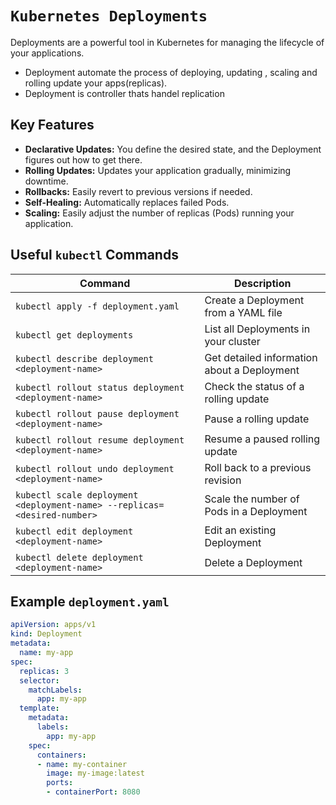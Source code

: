 # `Kubernetes Deployments`

Deployments are a powerful tool in Kubernetes for managing the lifecycle of your applications. 

* Deployment automate the process of deploying, updating , scaling and rolling update your apps(replicas).
* Deployment is controller thats handel replication 

## Key Features

* **Declarative Updates:** You define the desired state, and the Deployment figures out how to get there.
* **Rolling Updates:**  Updates your application gradually, minimizing downtime.
* **Rollbacks:**  Easily revert to previous versions if needed.
* **Self-Healing:** Automatically replaces failed Pods.
* **Scaling:** Easily adjust the number of replicas (Pods) running your application.

## Useful `kubectl` Commands

| Command | Description |
|---|---|
| `kubectl apply -f deployment.yaml` | Create a Deployment from a YAML file |
| `kubectl get deployments` | List all Deployments in your cluster |
| `kubectl describe deployment <deployment-name>` | Get detailed information about a Deployment |
| `kubectl rollout status deployment <deployment-name>` | Check the status of a rolling update |
| `kubectl rollout pause deployment <deployment-name>` | Pause a rolling update |
| `kubectl rollout resume deployment <deployment-name>` | Resume a paused rolling update |
| `kubectl rollout undo deployment <deployment-name>` | Roll back to a previous revision |
| `kubectl scale deployment <deployment-name> --replicas=<desired-number>` | Scale the number of Pods in a Deployment |
| `kubectl edit deployment <deployment-name>` | Edit an existing Deployment |
| `kubectl delete deployment <deployment-name>` | Delete a Deployment |

## Example `deployment.yaml`

```yaml
apiVersion: apps/v1
kind: Deployment
metadata:
  name: my-app
spec:
  replicas: 3
  selector:
    matchLabels:
      app: my-app
  template:
    metadata:
      labels:
        app: my-app
    spec:
      containers:
      - name: my-container
        image: my-image:latest
        ports:
        - containerPort: 8080